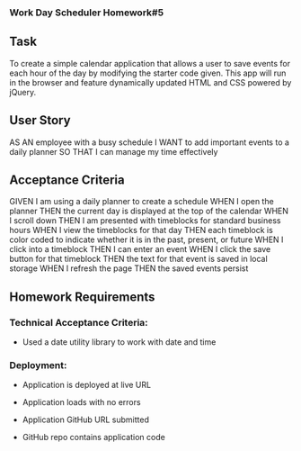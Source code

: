 ### Work Day Scheduler Homework#5
## Task
To create a simple calendar application that allows a user to save events for each hour of the day by modifying the starter code given. This app will run in the browser and feature dynamically updated HTML and CSS powered by jQuery.

## User Story
AS AN employee with a busy schedule
I WANT to add important events to a daily planner
SO THAT I can manage my time effectively
## Acceptance Criteria
GIVEN I am using a daily planner to create a schedule
WHEN I open the planner
THEN the current day is displayed at the top of the calendar
WHEN I scroll down
THEN I am presented with timeblocks for standard business hours
WHEN I view the timeblocks for that day
THEN each timeblock is color coded to indicate whether it is in the past, present, or future
WHEN I click into a timeblock
THEN I can enter an event
WHEN I click the save button for that timeblock
THEN the text for that event is saved in local storage
WHEN I refresh the page
THEN the saved events persist

## Homework Requirements

### Technical Acceptance Criteria: 

* Used a date utility library to work with date and time

### Deployment: 

* Application is deployed at live URL 

* Application loads with no errors

* Application GitHub URL submitted

* GitHub repo contains application code


